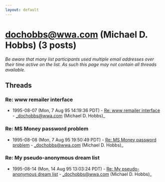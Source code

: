 ```yaml
---
layout: default
---
```


# dochobbs@wwa.com (Michael D. Hobbs) (3 posts)

_Be aware that many list participants used multiple email addresses over their time active on the list. As such this page may not contain all threads available._

## Threads

### Re: www remailer interface
+ 1995-08-07 (Mon, 7 Aug 95 14:19:36 PDT) - [Re: www remailer interface](/archive/1995/08/b640c5972ee2760e1f51b60e1b1c348df5f5e1c77edee1cbed50e2cf39685eca) - _dochobbs@wwa.com (Michael D. Hobbs)_

### Re: MS Money password problem
+ 1995-08-08 (Mon, 7 Aug 95 19:50:49 PDT) - [Re: MS Money password problem](/archive/1995/08/48e4a70160a655ca095cd0a8476824cfe65190015df8d47fa8ba9af75a3c1b78) - _dochobbs@wwa.com (Michael D. Hobbs)_

### Re: My pseudo-anonymous dream list
+ 1995-08-14 (Mon, 14 Aug 95 13:03:24 PDT) - [Re: My pseudo-anonymous dream list](/archive/1995/08/d8084b0e3dca1f71158dfb18fcf848f2e35e0dcf43294a0569e80fddf43061a7) - _dochobbs@wwa.com (Michael D. Hobbs)_

